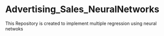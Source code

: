 # Advertising_Sales_NeuralNetworks
This Repository is created to implement multiple regression using neural netwoks
